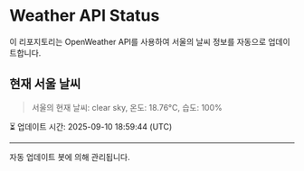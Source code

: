 
# Weather API Status

이 리포지토리는 OpenWeather API를 사용하여 서울의 날씨 정보를 자동으로 업데이트합니다.

## 현재 서울 날씨
> 서울의 현재 날씨: clear sky, 온도: 18.76°C, 습도: 100%

⏳ 업데이트 시간: 2025-09-10 18:59:44 (UTC)

---
자동 업데이트 봇에 의해 관리됩니다.

